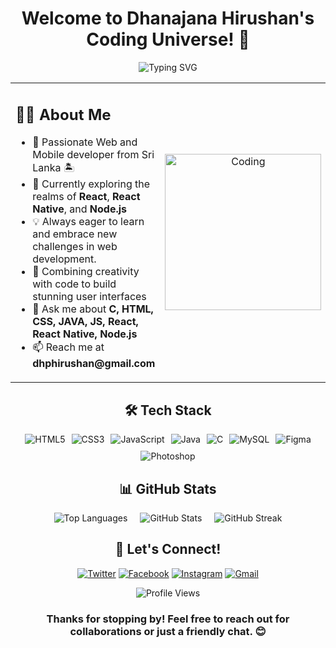 <h1 align="center">
  Welcome to Dhanajana Hirushan's Coding Universe! 🚀
</h1>

<p align="center">
  <img src="https://readme-typing-svg.herokuapp.com?font=Fira+Code&pause=1000&color=F75C7E&center=true&vCenter=true&width=435&lines=Web+Developer;Mobile+Developer;UI%2FUX+Enthusiast;Lifelong+Learner" alt="Typing SVG" />
</p>

<table>
  <tr>
    <td width="60%">
      <h2>🧑‍💻 About Me</h2>
      <ul>
        <li>🌟 Passionate Web and Mobile developer from Sri Lanka 🏝️</li>
        <li>🌱 Currently exploring the realms of <b>React</b>, <b>React Native</b>, and <b>Node.js</b></li>
        <li>💡 Always eager to learn and embrace new challenges in web development.</li>
        <li>🎨 Combining creativity with code to build stunning user interfaces</li>
        <li>💬 Ask me about <b>C, HTML, CSS, JAVA, JS, React, React Native, Node.js</b></li>
        <li>📫 Reach me at <b>dhphirushan@gmail.com</b></li>
      </ul>
    </td>
     <td width="40%" align="center">
      <img src="https://cdn.dribbble.com/users/1162077/screenshots/3848914/programmer.gif" alt="Coding" width="250">
    </td>
  </tr>
</table>

<h2 align="center">🛠️ Tech Stack</h2>

<p align="center" style="display: flex; justify-content: center; flex-wrap: wrap; gap: 10px;">
  <img src="https://img.shields.io/badge/HTML5-E34F26?style=for-the-badge&logo=html5&logoColor=white" alt="HTML5" />
  <img src="https://img.shields.io/badge/CSS3-1572B6?style=for-the-badge&logo=css3&logoColor=white" alt="CSS3" />
  <img src="https://img.shields.io/badge/JavaScript-F7DF1E?style=for-the-badge&logo=javascript&logoColor=black" alt="JavaScript" />
  <img src="https://img.shields.io/badge/Java-ED8B00?style=for-the-badge&logo=java&logoColor=white" alt="Java" />
  <img src="https://img.shields.io/badge/C-00599C?style=for-the-badge&logo=c&logoColor=white" alt="C" />
  <img src="https://img.shields.io/badge/MySQL-00000F?style=for-the-badge&logo=mysql&logoColor=white" alt="MySQL" />
  <img src="https://img.shields.io/badge/Figma-F24E1E?style=for-the-badge&logo=figma&logoColor=white" alt="Figma" />
  <img src="https://img.shields.io/badge/Adobe%20Photoshop-31A8FF?style=for-the-badge&logo=Adobe%20Photoshop&logoColor=black" alt="Photoshop" />
</p>

<h2 align="center">📊 GitHub Stats</h2>

<div align="center" style="display: flex; justify-content: center; gap: 20px; flex-wrap: wrap;">
  <img src="https://github-readme-stats.vercel.app/api/top-langs?username=hirushan2001&show_icons=true&locale=en&layout=compact&theme=radical" alt="Top Languages" />
  <img src="https://github-readme-stats.vercel.app/api?username=hirushan2001&show_icons=true&locale=en&theme=radical" alt="GitHub Stats" />
  <img src="https://github-readme-streak-stats.herokuapp.com/?user=hirushan2001&theme=radical" alt="GitHub Streak" />
</div>

<h2 align="center">🤝 Let's Connect!</h2>

<p align="center">
  <a href="https://twitter.com/hirushan2001" target="_blank"><img src="https://img.shields.io/badge/Twitter-1DA1F2?style=for-the-badge&logo=twitter&logoColor=white" alt="Twitter" /></a>
  <a href="https://fb.com/hirusan2001" target="_blank"><img src="https://img.shields.io/badge/Facebook-1877F2?style=for-the-badge&logo=facebook&logoColor=white" alt="Facebook" /></a>
  <a href="https://instagram.com/hirushan_2001" target="_blank"><img src="https://img.shields.io/badge/Instagram-E4405F?style=for-the-badge&logo=instagram&logoColor=white" alt="Instagram" /></a>
  <a href="mailto:dhphirushan@gmail.com"><img src="https://img.shields.io/badge/Gmail-D14836?style=for-the-badge&logo=gmail&logoColor=white" alt="Gmail" /></a>
</p>

<div align="center">
  <img src="https://komarev.com/ghpvc/?username=hirushan2001&label=Profile%20views&color=0e75b6&style=flat" alt="Profile Views" />
</div>

<h3 align="center">Thanks for stopping by! Feel free to reach out for collaborations or just a friendly chat. 😊</h3>
